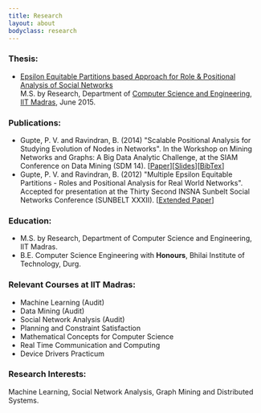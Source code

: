 ```yaml
---
title: Research
layout: about
bodyclass: research
---
```

### Thesis:
* [Epsilon Equitable Partitions based Approach for Role & Positional Analysis of Social Networks](http://randomsurfer.in/resources/thesis_PVG.pdf) <br />
M.S. by Research, Department of <a href="http://www.cse.iitm.ac.in" target="_blank">Computer Science and Engineering</a>, <a href="http://www.iitm.ac.in/" target="_blank" rel="IIT Madras">IIT Madras</a>, June 2015.

### Publications:
* Gupte, P. V. and Ravindran, B. (2014) "Scalable Positional Analysis for Studying Evolution of Nodes in Networks". In the Workshop on Mining Networks and Graphs: A Big Data Analytic Challenge, at the SIAM Conference on Data Mining (SDM 14). [<a href="http://randomsurfer.in/resources/gupte_SDM_MNG_14.pdf" target="_blank">Paper</a>][<a href="../resources/MNG_PPT_Gupte_14.pdf">Slides</a>][<a href="../resources/mng_sdm_gupte_14.txt">BibTex</a>]
* Gupte, P. V. and Ravindran, B. (2012) "Multiple Epsilon Equitable Partitions - Roles and Positional Analysis for Real World Networks". Accepted for presentation at the Thirty Second INSNA Sunbelt Social Networks Conference (SUNBELT XXXII). [<a href="https://www.dropbox.com/s/mw590lpgre5bxiq/meeps.pdf?dl=0" target="_blank">Extended Paper</a>]

### Education:
* M.S. by Research, Department of Computer Science and Engineering, IIT Madras.
* B.E. Computer Science Engineering with <b>Honours</b>, Bhilai Institute of Technology, Durg.

### Relevant Courses at IIT Madras:
* Machine Learning (Audit)
* Data Mining (Audit)
* Social Network Analysis (Audit)
* Planning and Constraint Satisfaction
* Mathematical Concepts for Computer Science
* Real Time Communication and Computing
* Device Drivers Practicum

### Research Interests:
Machine Learning, Social Network Analysis, Graph Mining and Distributed Systems.


